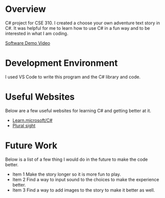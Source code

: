 # Overview

C# project for CSE 310. I created a choose your own adventure text story in C#. It was helpful for me to learn how to use C# in a fun way and
to be interested in what I am coding.

[Software Demo Video](https://youtu.be/OsS-uYApHVc)

# Development Environment

I used VS Code to write this program and the C# library and code.


# Useful Websites

Below are a few useful websites for learning C# and getting better at it.

- [Learn.microsoft/C#](https://learn.microsoft.com/en-us/dotnet/csharp/tour-of-csharp/)
- [Plural sight](https://www.pluralsight.com/blog/software-development/everything-you-need-to-know-about-c-#:~:text=What%20is%20C%23%20used%20for,Lots%20and%20lots%20of%20games.)

# Future Work

Below is a list of a few thing I would do in the future to make the code better.

- Item 1 Make the story longer so it is more fun to play.
- Item 2 Find a way to input sound to the choices to make the experience better.
- Item 3 Find a way to add images to the story to make it better as well.